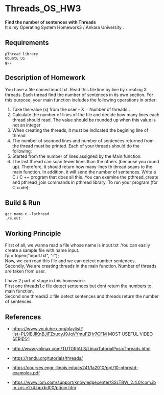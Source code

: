# Threads_OS_HW3
**Find the number of sentences with Threads**<br>
It s my Operating System Homework3 / Ankara University .

## Requirements

    pThread library
    Ubuntu OS
    gcc




## Description of Homework

You have a file named input.txt. Read this file line by line by creating X threads. Each thread find the number of sentences
in its own section. For this purpose, your main function includes the following operations in order:
1. Take the value (x) from the user - X = Number of threads .
2. Calculate the number of lines of the file and decide how many lines each thread should read. The value should be
rounded up when this value is not an integer
3. When creating the threads, it must be indicated the begining line of thread
4. The number of scanned lines and number of sentences returned from the thread must be printed.
Each of your threads should do the following:
1. Started from the number of lines assigned by the Main function.
2. The last thread can scan fewer lines than the others (because you round up). Therefore, it should return how many lines
th thread scans to the main function. In addition, it will send the number of sentences.
Write a C / C ++ program that does all this. You can examine the pthread_create and pthread_join commands in pthread
library. To run your program (for C code):

## Build & Run
    gcc name.c –lpthread
    ./a.out




## Working Principle
 First of all, we wanna read a file whose name is input.txt .You can easily create a sample file with name input.<br>
     fp = fopen("input.txt", "r");<br> 
 Now, we can read this file and we can detect number sentences.<br>
 Secondly, We are creating threads in the main function. Number of threads are taken from user.<br>
 
 I have 2 part of stage in this homework:<br>
 First one threads1.c file detect sentences but dont return the numbers to main function.<br>
 Second one threads2.c file detect sentences and threads return the number of sentences.<br>
 
 ## References
 
 * https://www.youtube.com/playlist?list=PL9IEJIKnBJjFZxuqyJ9JqVYmuFZHr7CFM  MOST USEFUL VIDEO SERIES:)

 * http://www.yolinux.com/TUTORIALS/LinuxTutorialPosixThreads.html

 * https://randu.org/tutorials/threads/

 * https://courses.engr.illinois.edu/cs241/fa2010/ppt/10-pthread-examples.pdf

 * https://www.ibm.com/support/knowledgecenter/SSLTBW_2.4.0/com.ibm.zos.v2r4.bpxbd00/ptjoin.htm
 
 
 
 
 


